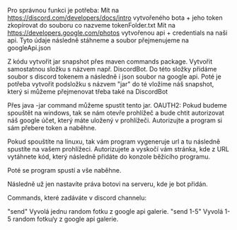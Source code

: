 Pro správnou funkci je potřeba:
Mít na https://discord.com/developers/docs/intro vytvořeného bota + jeho token zkopírovat do souboru co nazveme tokenFolder.txt
Mít na https://developers.google.com/photos vytvořenou api + credentials na naši api. Tyto údaje následně stáhneme a soubor přejmenujeme na googleApi.json

Z kódu vytvořit jar snapshot přes maven commands package.
Vytvořit samostatnou složku s názvem např. DiscordBot. 
Do této složky přidáme soubor s discord tokenem a následně i json soubor na google api. 
Poté je potřeba vytvořit podsložku s názvem "jar" do té vložíme náš snapshot, který si můžeme přejmenovat třeba také na DiscordBot

Přes java -jar command můžeme spustit tento jar.
OAUTH2:
Pokud budeme spouštět na windows, tak se nám otevře prohlížeč a bude chtit autorizovat náš google účet, který máte uložený v prohlížeči. 
Autorizujte a program si sám přebere token a naběhne.

Pokud spouštíte na linuxu, tak vám program vygeneruje url a tu následně spustíte na vašem prohlížeci.
Autorizujete a vyskočí vám stránka, kde z URL vytáhnete kód, který následně přidáte do konzole běžícího programu.

Poté se program spustí a vše naběhne. 

Následně už jen nastavíte práva botovi na serveru, kde je bot přidán. 

Commands, které zadáváte v discord channelu:

"send" Vyvolá jednu random fotku z google api galerie.
"send 1-5" Vyvolá 1-5 random fotku/y z google api galerie.